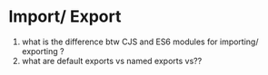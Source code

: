 # Import/ Export

1. what is the difference btw CJS and ES6 modules for importing/ exporting ?
2. what are default exports vs named exports vs??
